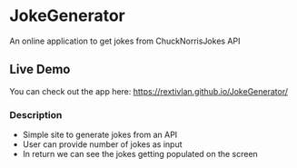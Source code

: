 ﻿# JokeGenerator
An online application to get jokes from ChuckNorrisJokes API

## Live Demo
You can check out the app here: https://rextivlan.github.io/JokeGenerator/

### Description
* Simple site to generate jokes from an API
* User can provide number of jokes as input
* In return we can see the jokes getting populated on the screen
